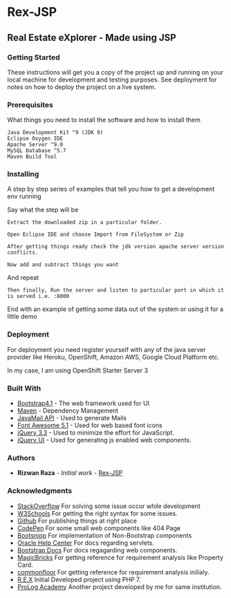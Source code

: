 # Rex-JSP

## Real Estate eXplorer - Made using JSP

### Getting Started

These instructions will get you a copy of the project up and running on your local machine for development and testing purposes. See deployment for notes on how to deploy the project on a live system.

### Prerequisites

What things you need to install the software and how to install them

```
Java Development Kit ^9 (JDK 9)
Eclipse Oxygen IDE
Apache Server ^9.0
MySQL Database ^5.7
Maven Build Tool
```

### Installing

A step by step series of examples that tell you how to get a development env running

Say what the step will be

```
Extract the downloaded zip in a particular folder.

Open Eclipse IDE and choose Import from FileSystem or Zip

After getting things ready check the jdk version apache server version conflicts.

Now add and subtract things you want
```

And repeat

```
Then finally, Run the server and listen to particular port in which it is served i.e. :8000
```

End with an example of getting some data out of the system or using it for a little demo

### Deployment

For deployment you need register yourself with any of the java server provider like Heroku, OpenShift, Amazon AWS, Google Cloud Platform etc.

In my case, I am using OpenShift Starter Server 3

### Built With

* [Bootstrap4.1](https://getbootstrap.com/docs/4.0/getting-started/introduction/) - The web framework used for UI
* [Maven](https://maven.apache.org/) - Dependency Management
* [JavaMail API](http://www.oracle.com/technetwork/java/javamail/index.html) - Used to generate Mails
* [Font Awesome	5.1](https://fontawesome.com/) - Used for web based font icons
* [jQuery 3.3](https://jquery.com/) - Used to minimize the effort for JavaScript.
* [jQuery UI](https://jqueryui.com/) - Used for generating js enabled web components.

### Authors

* **Rizwan Raza** - *Initial work* - [Rex-JSP](https://github.com/Rex-JSP)

### Acknowledgments

* [StackOverflow](https://stackoverflow.com/) For solving some issue occur while development
* [W3Schools](https://www.w3schools.com/) For getting the right syntax for some issues.
* [Github](https://github.com/) For publishing things at right place
* [CodePen](https://codepen.io/) For some small web components like 404 Page
* [Bootsnipp](https://bootsnipp.com/) For implementation of Non-Bootstrap components
* [Oracle Help Center](https://docs.oracle.com/en/) For docs regarding servlets.
* [Bootstrap Docs](https://getbootstrap.com/docs/4.0/) For docs regagarding web components.
* [MagicBricks](https://www.magicbricks.com/) For getting reference for requirement analysis like Property Card.
* [commonfloor](https://www.commonfloor.com/) For getting reference for requirement analysis inilialy.
* [R.E.X](http://rex.esy.es/) Initial Developed project using PHP 7.
* [ProLog Academy](http://rex.esy.es/pl/) Another project developed by me for same institution.
